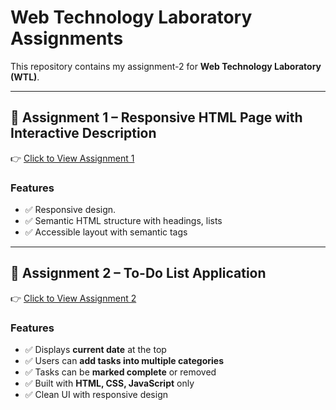 # Web Technology Laboratory Assignments

This repository contains my assignment-2 for **Web Technology Laboratory (WTL)**.    

---

## 📌 Assignment 1 – Responsive HTML Page with Interactive Description
👉 [Click to View Assignment 1](https://pawarpriyanka11.github.io/WTL_147/ASSIGNMENTS/assign-1/)

### Features
- ✅ Responsive design.
- ✅ Semantic HTML structure with headings, lists   
- ✅ Accessible layout with semantic tags  

---

## 📌 Assignment 2 – To-Do List Application
👉 [Click to View Assignment 2](https://pawarpriyanka11.github.io/WTL_147/ASSIGNMENTS/assign-2/)

### Features
- ✅ Displays **current date** at the top  
- ✅ Users can **add tasks into multiple categories**
- ✅ Tasks can be **marked complete** or removed  
- ✅ Built with **HTML, CSS, JavaScript** only  
- ✅ Clean UI with responsive design  



  

